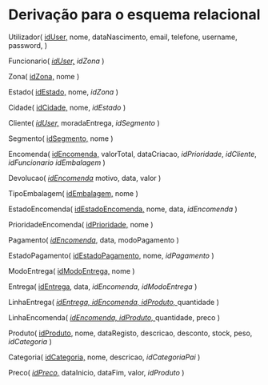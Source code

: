 # Derivação para o esquema relacional

Utilizador(
    <u>idUser,</u>
    nome,
    dataNascimento,
    email,
    telefone,
    username,
    password,
)

Funcionario(
    *<u>idUser,</u>*
    *idZona*
)

Zona(
    <u>idZona,</u>
    nome
)

Estado(
    <u>idEstado,</u>
    nome,
    *idZona*
)

Cidade(
    <u>idCidade,</u>
    nome,
    *idEstado*
)

Cliente(
    *<u>idUser,</u>*
    moradaEntrega,
    *idSegmento*
)

Segmento(
    <u>idSegmento,</u>
    nome
)

Encomenda(
    <u>idEncomenda,</u>
    valorTotal,
    dataCriacao,
    *idPrioridade*,
    *idCliente*,
    *idFuncionario*
    *idEmbalagem*
)

Devolucao(
    *<u>idEncomenda</u>*
    motivo,
    data, 
    valor
)

TipoEmbalagem(
    <u>idEmbalagem,</u>
    nome
)

EstadoEncomenda(
    <u>idEstadoEncomenda,</u>
    nome, 
    data,
    *idEncomenda*
)

PrioridadeEncomenda(
    <u>idPrioridade,</u>
    nome
)

Pagamento(
    *<u>idEncomenda</u>*,
    data,
    modoPagamento
)

EstadoPagamento(
    <u>idEstadoPagamento,</u>
    nome, 
    *idPagamento*
)

ModoEntrega(
    <u>idModoEntrega,</u>
    nome
)

Entrega(
    <u>idEntrega</u>,
    data, 
    *idEncomenda*,
    *idModoEntrega*
)

LinhaEntrega(
    *<u> 
        idEntrega,
        idEncomenda,
        idProduto,
    </u>*
    quantidade
)

LinhaEncomenda(
    *<u> 
        idEncomenda,
        idProduto,
    </u>*
    quantidade,
    preco
)

Produto(
    <u>idProduto,</u>
    nome,
    dataRegisto,
    descricao,
    desconto, 
    stock, 
    peso,
    *idCategoria*
)

Categoria(
    <u>idCategoria,</u>
    nome,
    descricao,
    *idCategoriaPai*
)

Preco(
    *<u>idPreco,</u>*
    dataInicio,
    dataFim,
    valor,
    *idProduto*
)

